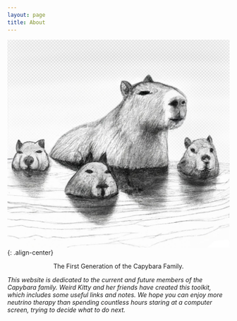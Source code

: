 ```yaml
---
layout: page
title: About
---
```

![placeholder](/capybara_family.jpeg){: .align-center}

<center>
The First Generation of the Capybara Family.
</center>

_This website is dedicated to the current and future members of the Capybara family. Weird Kitty and her friends have created this toolkit, which includes some useful links and notes. We hope you can enjoy more neutrino therapy than spending countless hours staring at a computer screen, trying to decide what to do next._

